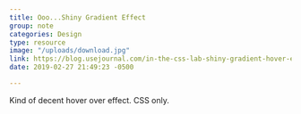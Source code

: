 ```yaml
---
title: Ooo...Shiny Gradient Effect
group: note
categories: Design
type: resource
image: "/uploads/download.jpg"
link: https://blog.usejournal.com/in-the-css-lab-shiny-gradient-hover-effect-274e5cb0346d
date: 2019-02-27 21:49:23 -0500

---
```

Kind of decent hover over effect. CSS only.
